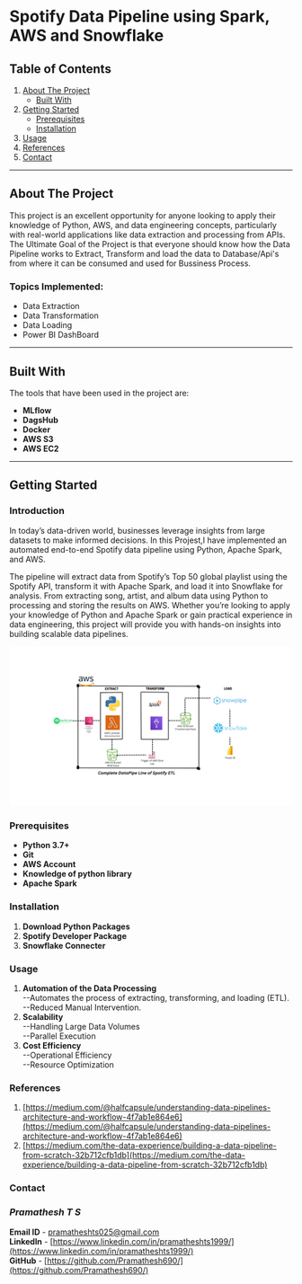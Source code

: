 # Spotify Data Pipeline using Spark, AWS and Snowflake

## Table of Contents

1. [About The Project](#about-the-project)
   - [Built With](#built-with)
2. [Getting Started](#getting-started)
   - [Prerequisites](#prerequisites)
   - [Installation](#installation)
3. [Usage](#usage)
4. [References](#references)
5. [Contact](#contact)

---

## About The Project

This project is an excellent opportunity for anyone looking to apply their knowledge of Python, AWS, and data
engineering concepts, particularly with real-world applications like data extraction and processing from APIs.
The Ultimate Goal of the Project is that everyone should know how the Data Pipeline works to Extract, Transform and load the 
data to Database/Api's from where it can be consumed and used for Bussiness Process.

### Topics Implemented:
- Data Extraction
- Data Transformation
- Data Loading
- Power BI DashBoard

---

## Built With

The tools that have been used in the project are:

- **MLflow**
- **DagsHub**
- **Docker**
- **AWS S3**
- **AWS EC2**

---

## Getting Started

### Introduction

In today’s data-driven world, businesses leverage insights from large datasets to make informed decisions. In this Projest,I have implemented an automated end-to-end Spotify data pipeline using Python, Apache Spark, and AWS.

The pipeline will extract data from Spotify’s Top 50 global playlist using the Spotify API, transform it with Apache Spark, and load it into Snowflake for analysis. From extracting song, artist, and album data using Python to processing and storing the results on AWS. Whether you’re looking to apply your knowledge of Python and Apache Spark or gain practical experience in data engineering, this project will provide you with hands-on insights into building scalable data pipelines.


![Spotify Data Pipeline using Spark, AWS and Snowflake](./assets/AWS%20Lambda%20(Data%20Extraction).png)

### Prerequisites

- **Python 3.7+**
- **Git** 
- **AWS Account**
- **Knowledge of python library**
- **Apache Spark**

### Installation

1. **Download Python Packages**  
2. **Spotify Developer Package**
3. **Snowflake Connecter**

### Usage
1. **Automation of the Data Processing**<br>
    --Automates the process of extracting, transforming, and loading (ETL).<br>
    --Reduced Manual Intervention.<br>
2. **Scalability**<br>
    --Handling Large Data Volumes<br>
    --Parallel Execution<br>
3. **Cost Efficiency**<br>
     --Operational Efficiency<br>
     --Resource Optimization<br>

### References
1. [https://medium.com/@halfcapsule/understanding-data-pipelines-architecture-and-workflow-4f7ab1e864e6](https://medium.com/@halfcapsule/understanding-data-pipelines-architecture-and-workflow-4f7ab1e864e6)
2. [https://medium.com/the-data-experience/building-a-data-pipeline-from-scratch-32b712cfb1db](https://medium.com/the-data-experience/building-a-data-pipeline-from-scratch-32b712cfb1db)

### Contact
### _Pramathesh T S_

**Email ID** - pramatheshts025@gmail.com<br>
**LinkedIn** - [https://www.linkedin.com/in/pramatheshts1999/](https://www.linkedin.com/in/pramatheshts1999/)<br>
**GitHub**   - [https://github.com/Pramathesh690/](https://github.com/Pramathesh690/)

